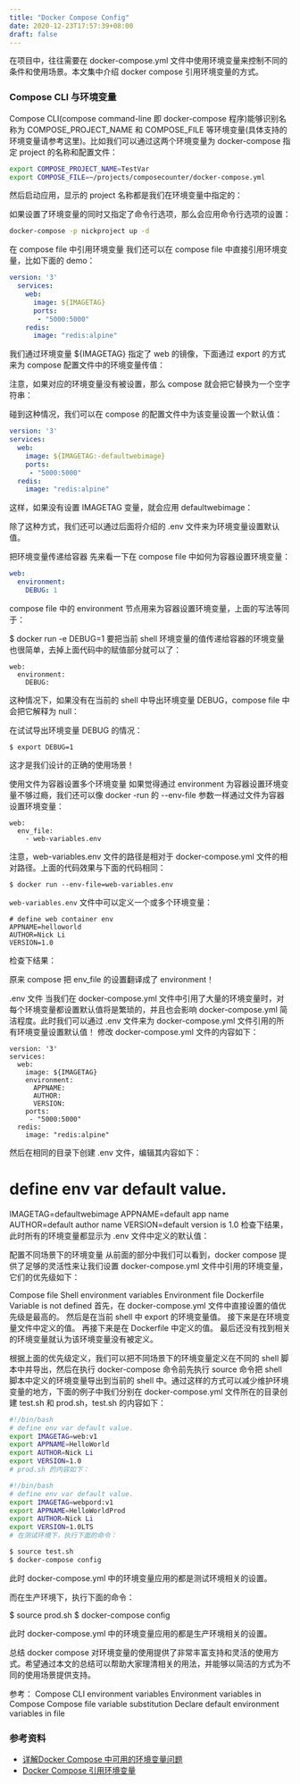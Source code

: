```yaml
---
title: "Docker Compose Config"
date: 2020-12-23T17:57:39+08:00
draft: false
---
```


在项目中，往往需要在 docker-compose.yml 文件中使用环境变量来控制不同的条件和使用场景。本文集中介绍 docker compose 引用环境变量的方式。


### Compose CLI 与环境变量
Compose CLI(compose command-line 即 docker-compose 程序)能够识别名称为 COMPOSE_PROJECT_NAME 和 COMPOSE_FILE 等环境变量(具体支持的环境变量请参考这里)。比如我们可以通过这两个环境变量为 docker-compose 指定 project 的名称和配置文件：

```bash
export COMPOSE_PROJECT_NAME=TestVar
export COMPOSE_FILE=~/projects/composecounter/docker-compose.yml
```


然后启动应用，显示的 project 名称都是我们在环境变量中指定的：



如果设置了环境变量的同时又指定了命令行选项，那么会应用命令行选项的设置：
```bash
docker-compose -p nickproject up -d
```

在 compose file 中引用环境变量
我们还可以在 compose file 中直接引用环境变量，比如下面的 demo：

```yml
version: '3'
  services:
    web:
      image: ${IMAGETAG}
      ports:
       - "5000:5000"
    redis:
      image: "redis:alpine"
```
我们通过环境变量 ${IMAGETAG} 指定了 web 的镜像，下面通过 export 的方式来为 compose 配置文件中的环境变量传值：



注意，如果对应的环境变量没有被设置，那么 compose 就会把它替换为一个空字符串：



碰到这种情况，我们可以在 compose 的配置文件中为该变量设置一个默认值：

```yml
version: '3'
services:
  web:
    image: ${IMAGETAG:-defaultwebimage}
    ports:
     - "5000:5000"
  redis:
    image: "redis:alpine"
```
这样，如果没有设置 IMAGETAG 变量，就会应用 defaultwebimage：



除了这种方式，我们还可以通过后面将介绍的 .env 文件来为环境变量设置默认值。

把环境变量传递给容器
先来看一下在 compose file 中如何为容器设置环境变量：
```yml
web:
  environment:
    DEBUG: 1
```
compose file 中的 environment 节点用来为容器设置环境变量，上面的写法等同于：

$ docker run -e DEBUG=1
要把当前 shell 环境变量的值传递给容器的环境变量也很简单，去掉上面代码中的赋值部分就可以了：
```
web:
  environment:
    DEBUG:
```
这种情况下，如果没有在当前的 shell 中导出环境变量 DEBUG，compose file 中会把它解释为 null：



在试试导出环境变量 DEBUG 的情况：
```
$ export DEBUG=1
```
这才是我们设计的正确的使用场景！

使用文件为容器设置多个环境变量
如果觉得通过 environment 为容器设置环境变量不够过瘾，我们还可以像 docker -run 的 --env-file 参数一样通过文件为容器设置环境变量：
```
web:
  env_file:
    - web-variables.env
```
注意，web-variables.env 文件的路径是相对于 docker-compose.yml 文件的相对路径。上面的代码效果与下面的代码相同：
```
$ docker run --env-file=web-variables.env
```
`web-variables.env` 文件中可以定义一个或多个环境变量：
```
# define web container env
APPNAME=helloworld
AUTHOR=Nick Li
VERSION=1.0
```
检查下结果：



原来 compose 把 env_file 的设置翻译成了 environment！

.env 文件
当我们在 docker-compose.yml 文件中引用了大量的环境变量时，对每个环境变量都设置默认值将是繁琐的，并且也会影响 docker-compose.yml 简洁程度。此时我们可以通过 .env 文件来为 docker-compose.yml 文件引用的所有环境变量设置默认值！
修改 docker-compose.yml 文件的内容如下：


```
version: '3'
services:
  web:
    image: ${IMAGETAG}                 
    environment:
      APPNAME:
      AUTHOR:
      VERSION:
    ports:
     - "5000:5000"
  redis:
    image: "redis:alpine"
```

然后在相同的目录下创建 .env 文件，编辑其内容如下：

# define env var default value.
IMAGETAG=defaultwebimage
APPNAME=default app name
AUTHOR=default author name
VERSION=default version is 1.0
检查下结果，此时所有的环境变量都显示为 .env 文件中定义的默认值：



配置不同场景下的环境变量
从前面的部分中我们可以看到，docker compose 提供了足够的灵活性来让我们设置 docker-compose.yml 文件中引用的环境变量，它们的优先级如下：

Compose file
Shell environment variables
Environment file
Dockerfile
Variable is not defined
首先，在 docker-compose.yml 文件中直接设置的值优先级是最高的。
然后是在当前 shell 中 export 的环境变量值。
接下来是在环境变量文件中定义的值。
再接下来是在 Dockerfile 中定义的值。
最后还没有找到相关的环境变量就认为该环境变量没有被定义。

根据上面的优先级定义，我们可以把不同场景下的环境变量定义在不同的 shell 脚本中并导出，然后在执行 docker-compose 命令前先执行 source 命令把 shell 脚本中定义的环境变量导出到当前的 shell 中。通过这样的方式可以减少维护环境变量的地方，下面的例子中我们分别在 docker-compose.yml 文件所在的目录创建 test.sh 和 prod.sh，test.sh 的内容如下：
```bash
#!/bin/bash
# define env var default value.
export IMAGETAG=web:v1
export APPNAME=HelloWorld
export AUTHOR=Nick Li
export VERSION=1.0
# prod.sh 的内容如下：

#!/bin/bash
# define env var default value.
export IMAGETAG=webpord:v1
export APPNAME=HelloWorldProd
export AUTHOR=Nick Li
export VERSION=1.0LTS
# 在测试环境下，执行下面的命令：

$ source test.sh
$ docker-compose config
```

此时 docker-compose.yml 中的环境变量应用的都是测试环境相关的设置。

而在生产环境下，执行下面的命令：

$ source prod.sh
$ docker-compose config


此时 docker-compose.yml 中的环境变量应用的都是生产环境相关的设置。

总结
docker compose 对环境变量的使用提供了非常丰富支持和灵活的使用方式。希望通过本文的总结可以帮助大家理清相关的用法，并能够以简洁的方式为不同的使用场景提供支持。

参考：
Compose CLI environment variables
Environment variables in Compose
Compose file variable substitution
Declare default environment variables in file


### 参考资料

- [详解Docker Compose 中可用的环境变量问题](https://www.jb51.net/article/152297.htm)
- [Docker Compose 引用环境变量](https://www.cnblogs.com/sparkdev/p/9826520.html)